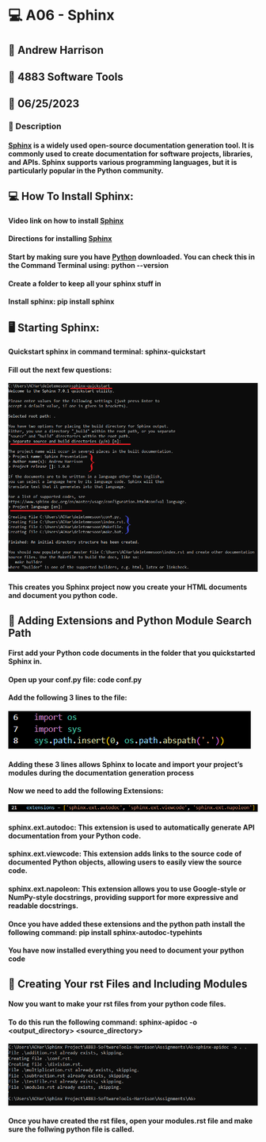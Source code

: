 # :computer: A06 - Sphinx
## :name_badge: Andrew Harrison
## :school: 4883 Software Tools
## :date: 06/25/2023

### :memo: Description
#### [Sphinx](https://www.sphinx-doc.org/en/master/) is a widely used open-source documentation generation tool. It is commonly used to create documentation for software projects, libraries, and APIs. Sphinx supports various programming languages, but it is particularly popular in the Python community.


## :computer: How To Install Sphinx:
#### Video link on how to install [Sphinx](https://www.youtube.com/watch?v=WcUhGT4rs5o)
#### Directions for installing [Sphinx](https://www.sphinx-doc.org/en/master/usage/installation.html)
#### Start by making sure you have [Python](https://www.python.org/downloads/release/python-3114/) downloaded. You can check this in the Command Terminal using: python --version
#### Create a folder to keep all your sphinx stuff in
#### Install sphinx: pip install sphinx

## :desktop_computer: Starting Sphinx:
#### Quickstart sphinx in command terminal: sphinx-quickstart
#### Fill out the next few questions:
<img src = "https://github.com/ACHarrison32/4883-SoftwareTools-Harrison/blob/main/Assignments/A6/images/Sphinx_Quickstart.PNG" >

#### This creates you Sphinx project now you create your HTML documents and document you python code.

## :electric_plug: Adding Extensions and Python Module Search Path
#### First add your Python code documents in the folder that you quickstarted Sphinx in.
#### Open up your conf.py file: code conf.py
#### Add the following 3 lines to the file:
<img src = "https://github.com/ACHarrison32/4883-SoftwareTools-Harrison/blob/main/Assignments/A6/images/Sphinx_Python_Path.PNG">

#### Adding these 3 lines allows Sphinx to locate and import your project’s modules during the documentation generation process
#### Now we need to add the following Extensions:
<img src = "https://github.com/ACHarrison32/4883-SoftwareTools-Harrison/blob/main/Assignments/A6/images/Sphinx_Extensions.PNG" >

#### sphinx.ext.autodoc: This extension is used to automatically generate API documentation from your Python code.
#### sphinx.ext.viewcode: This extension adds links to the source code of documented Python objects, allowing users to easily view the source code.
#### sphinx.ext.napoleon: This extension allows you to use Google-style or NumPy-style docstrings, providing support for more expressive and readable docstrings.
#### Once you have added these extensions and the python path install the following command: pip install sphinx-autodoc-typehints
#### You have now installed everything you need to document your python code

## :file_folder: Creating Your rst Files and Including Modules
#### Now you want to make your rst files from your python code files.
#### To do this run the following command: sphinx-apidoc -o <output_directory> <source_directory>
<img src = "https://github.com/ACHarrison32/4883-SoftwareTools-Harrison/blob/main/Assignments/A6/images/Sphinx_apidoc.PNG" >

#### Once you have created the rst files, open your modules.rst file and make sure the follwing python file is called.
<img src = " " >
